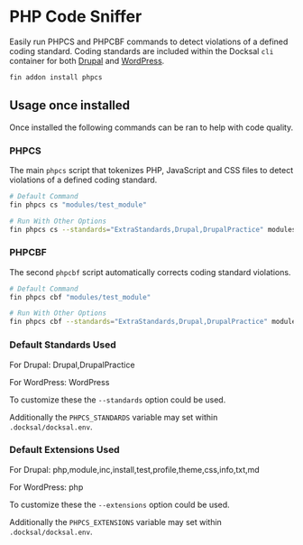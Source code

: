 # PHP Code Sniffer 

Easily run PHPCS and PHPCBF commands to detect violations of a defined coding standard. Coding standards are included within the Docksal `cli` container for both [Drupal](https://www.drupal.org/docs/8/modules/code-review-module/installing-coder-sniffer) and [WordPress](https://github.com/WordPress-Coding-Standards/WordPress-Coding-Standards).

```bash
fin addon install phpcs
```

## Usage once installed

Once installed the following commands can be ran to help with code quality.

### PHPCS

The main `phpcs` script that tokenizes PHP, JavaScript and CSS files to detect violations of a defined coding standard.

```bash
# Default Command
fin phpcs cs "modules/test_module"
```

```bash
# Run With Other Options
fin phpcs cs --standards="ExtraStandards,Drupal,DrupalPractice" modules/test_module
```

### PHPCBF

The second `phpcbf` script automatically corrects coding standard violations. 


```bash
# Default Command
fin phpcs cbf "modules/test_module"
```

```bash
# Run With Other Options
fin phpcs cbf --standards="ExtraStandards,Drupal,DrupalPractice" modules/test_module
```

### Default Standards Used

For Drupal: Drupal,DrupalPractice

For WordPress: WordPress

To customize these the `--standards` option could be used.

Additionally the `PHPCS_STANDARDS` variable may set within `.docksal/docksal.env`.

### Default Extensions Used

For Drupal: php,module,inc,install,test,profile,theme,css,info,txt,md

For WordPress: php

To customize these the `--extensions` option could be used.

Additionally the `PHPCS_EXTENSIONS` variable may set within `.docksal/docksal.env`.
